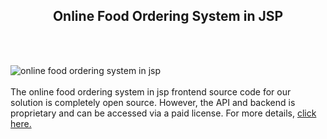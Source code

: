 <h2 style="text-align:center">Online Food Ordering System in JSP</h2><br/><br/>

![online food ordering system in jsp](https://admin.ninjascode.com/wp-content/uploads/2025/repoImages/tiffanie/3.webp) <br/><br/>The online food ordering system in jsp frontend source code for our solution is completely open source. However, the API and backend is proprietary and can be accessed via a paid license. For more details, <a href="https://enatega.com/?utm_source=github&utm_medium=repo&utm_campaign=tiffanie-online-food-ordering-system-in-jsp" target="_blank">click here.</a>
